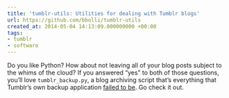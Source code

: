 ```yaml
---
title: 'tumblr-utils: Utilities for dealing with Tumblr blogs'
url: https://github.com/bbolli/tumblr-utils
created_at: 2014-05-04 14:13:09.000000000 +00:00
tags:
- tumblr
- software
---
```


Do you like Python? How about not leaving all of your blog posts subject
to the whims of the cloud? If you answered “yes” to both of those
questions, you’ll love `tumblr_backup.py`, a blog archiving script
that’s everything that Tumblr’s own backup application [failed to
be](/blog/posts/25042592200.html). Go check it out.
